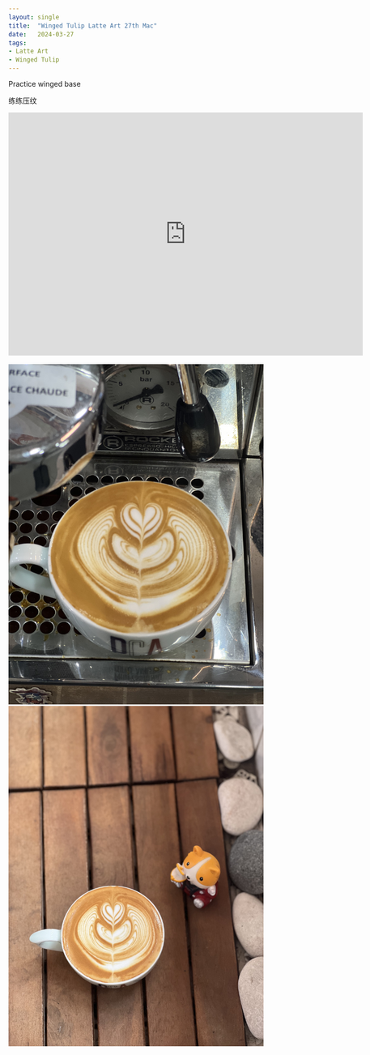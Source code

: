 ```yaml
---
layout: single
title:  "Winged Tulip Latte Art 27th Mac"
date:   2024-03-27
tags:
- Latte Art
- Winged Tulip
---
```



Practice winged base

练练压纹



<div class="embed-container">
  <iframe
      src="https://www.youtube.com/embed/Xx4kqQ6V8SM"
      width="700"
      height="480"
      frameborder="0"
      allowfullscreen="true">
  </iframe>
</div>


![](/assets/img/2024/03/27/IMG_4883.jpg)
![](/assets/img/2024/03/27/IMG_4887.jpg)

